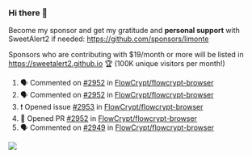 ### Hi there 👋

Become my sponsor and get my gratitude and **personal support** with SweetAlert2 if needed: https://github.com/sponsors/limonte

Sponsors who are contributing with $19/month or more will be listed in https://sweetalert2.github.io 🏆 (100K unique visitors per month!)

<!--START_SECTION:activity-->
1. 🗣 Commented on [#2952](https://github.com//FlowCrypt/flowcrypt-browser/issues/2952) in [FlowCrypt/flowcrypt-browser](https://github.com//FlowCrypt/flowcrypt-browser)
2. 🗣 Commented on [#2952](https://github.com//FlowCrypt/flowcrypt-browser/issues/2952) in [FlowCrypt/flowcrypt-browser](https://github.com//FlowCrypt/flowcrypt-browser)
3. ❗️ Opened issue [#2953](https://github.com//FlowCrypt/flowcrypt-browser/issues/2953) in [FlowCrypt/flowcrypt-browser](https://github.com//FlowCrypt/flowcrypt-browser)
4. 💪 Opened PR [#2952](https://github.com//FlowCrypt/flowcrypt-browser/pull/2952) in [FlowCrypt/flowcrypt-browser](https://github.com//FlowCrypt/flowcrypt-browser)
5. 🗣 Commented on [#2949](https://github.com//FlowCrypt/flowcrypt-browser/issues/2949) in [FlowCrypt/flowcrypt-browser](https://github.com//FlowCrypt/flowcrypt-browser)
<!--END_SECTION:activity-->

![](https://github-readme-stats.vercel.app/api?username=limonte&theme=vue&show_icons=true)
